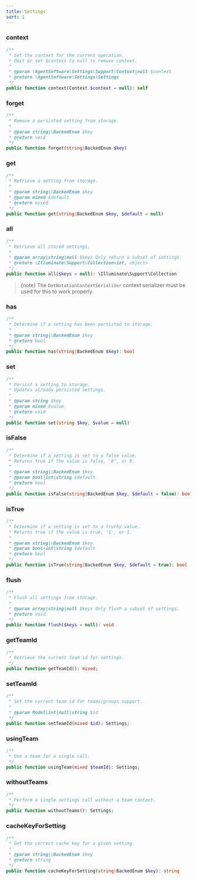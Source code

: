 ```yaml
---
title: Settings
sort: 1
---
```


### context

```php
/**
 * Set the context for the current operation.
 * Omit or set $context to null to remove context.
 *
 * @param \AgentSoftware\Settings\Support\Context|null $context
 * @return \AgentSoftware\Settings\Settings
 */
public function context(Context $context = null): self
```

### forget

```php
/**
 * Remove a persisted setting from storage.
 *
 * @param string|\BackedEnum $key
 * @return void
 */
public function forget(string|BackedEnum $key)
```

### get

```php
/**
 * Retrieve a setting from storage.
 *
 * @param string|\BackedEnum $key
 * @param mixed $default
 * @return mixed
 */
public function get(string|BackedEnum $key, $default = null)
```

### all

```php
/**
 * Retrieve all stored settings.
 *
 * @param array|string|null $keys Only return a subset of settings.
 * @return \Illuminate\Support\Collection<int, object>
 */
public function all($keys = null): \Illuminate\Support\Collection
```

> {note} The `DotNotationContextSerializer` context serializer must be used for this to work properly.

### has

```php
/**
 * Determine if a setting has been persisted to storage.
 *
 * @param string|\BackedEnum $key
 * @return bool
 */
public function has(string|BackedEnum $key): bool
```

### set

```php
/**
 * Persist a setting to storage.
 * Updates already persisted settings.
 *
 * @param string $key
 * @param mixed $value
 * @return void
 */
public function set(string $key, $value = null)
```

### isFalse

```php
/**
 * Determine if a setting is set to a false value.
 * Returns true if the value is false, '0', or 0.
 *
 * @param string|\BackedEnum $key
 * @param bool|int|string $default
 * @return bool
 */
public function isFalse(string|BackedEnum $key, $default = false): bool
```

### isTrue

```php
/**
 * Determine if a setting is set to a truthy value.
 * Returns true if the value is true, '1', or 1.
 *
 * @param string|\BackedEnum $key
 * @param bool|int|string $default
 * @return bool
 */
public function isTrue(string|BackedEnum $key, $default = true): bool
```

### flush

```php
/**
 * Flush all settings from storage.
 *
 * @param array|string|null $keys Only flush a subset of settings.
 * @return void
 */
public function flush($keys = null): void
```

### getTeamId

```php
/**
 * Retrieve the current team id for settings. 
 */
public function getTeamId(): mixed;
```

### setTeamId

```php
/**
 * Set the current team id for teams/groups support.
 * 
 * @param Model|int|null|string $id
 */
public function setTeamId(mixed $id): Settings;
```

### usingTeam

```php
/**
 * Use a team for a single call.   
 */
public function usingTeam(mixed $teamId): Settings;
```

### withoutTeams

```php
/**
 * Perform a single settings call without a team context. 
 */
public function withoutTeams(): Settings;
```

### cacheKeyForSetting

```php
/**
 * Get the correct cache key for a given setting.
 *
 * @param string|\BackedEnum $key
 * @return string
 */
public function cacheKeyForSetting(string|BackedEnum $key): string
```
